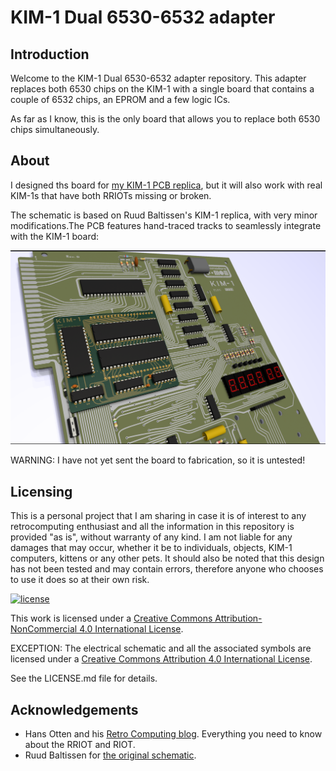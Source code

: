 # KIM-1 Dual 6530-6532 adapter

## Introduction

Welcome to the KIM-1 Dual 6530-6532 adapter repository. This adapter replaces both 6530 chips on the KIM-1 with a single board that contains a couple of 6532 chips, an EPROM and a few logic ICs.

As far as I know, this is the only board that allows you to replace both 6530 chips simultaneously.

## About

I designed ths board for [my KIM-1 PCB replica](https://github.com/eduardocasino/kim-1), but it will also work with real KIM-1s that have both RRIOTs missing or broken.

The schematic is based on Ruud Baltissen's KIM-1 replica, with very minor modifications.The PCB features hand-traced tracks to seamlessly integrate with the KIM-1 board:

![board installed](https://github.com/eduardocasino/kim-1-dual-6532-adapter/raw/main/images/kim-1-with-daughterboard.png)

WARNING: I have not yet sent the board to fabrication, so it is untested!

## Licensing

This is a personal project that I am sharing in case it is of interest to any retrocomputing enthusiast and all the information in this repository is provided "as is", without warranty of any kind. I am not liable for any damages that may occur, whether it be to individuals, objects, KIM-1 computers, kittens or any other pets. It should also be noted that this design has not been tested and may contain errors, therefore anyone who chooses to use it does so at their own risk.

[![license](https://i.creativecommons.org/l/by-nc/4.0/88x31.png)](http://creativecommons.org/licenses/by-nc/4.0/)

This work is licensed under a [Creative Commons Attribution-NonCommercial 4.0 International License](http://creativecommons.org/licenses/by-nc/4.0/).

EXCEPTION: The electrical schematic and all the associated symbols are licensed under a [Creative Commons Attribution 4.0 International License](https://creativecommons.org/licenses/by/4.0/).

See the LICENSE.md file for details.

## Acknowledgements

* Hans Otten and his [Retro Computing blog](http://retro.hansotten.nl/). Everything you need to know about the RRIOT and RIOT.
* Ruud Baltissen for [the original schematic](http://www.baltissen.org/newhtm/buildkim.htm).